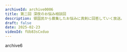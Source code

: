 ```yaml
---
archiveId: archive0006
title: 第二回 深夜のお悩み相談回
description: 領国民から募集したお悩みに真剣に回答していく放送。
draft: false
date: 2025-02-23
videoId: fUb83sCxduo
---
```

archive6